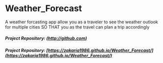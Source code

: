 # Weather_Forecast
A weather forcasting app allow you as a traveler to see the weather outlook for multiple cities SO THAT you as the travel can plan a trip accordingly


##### Project Repository:  [(http://github.com)](https://github.com/Zakaria1986/Weather_Forecast) 
##### Project Repository:  [https://zakaria1986.github.io/Weather_Forecast/](https://zakaria1986.github.io/Weather_Forecast/) 

